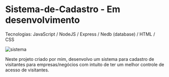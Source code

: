 # Sistema-de-Cadastro - Em desenvolvimento

Tecnologias: 
 JavaScript /
 NodeJS / Express /
 Nedb (database) /
 HTML / CSS

![sistema](https://user-images.githubusercontent.com/99507279/204095666-8099f5a1-3be5-4cfb-aae8-28b73cfbbd6c.png)


Neste projeto criado por mim, desenvolvo um sistema para cadastro de visitantes para empresas/negócios 
com intuito de ter um melhor controle de acesso de visitantes.






